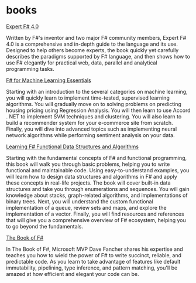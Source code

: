 # books

[Expert F# 4.0](https://www.amazon.com/Expert-F-4-0-Don-Syme-ebook/dp/B0171AK8F8/)

Written by F#'s inventor and two major F# community members, Expert F# 4.0 is a comprehensive and in-depth guide to the language and its use. Designed to help others become experts, the book quickly yet carefully describes the paradigms supported by F# language, and then shows how to use F# elegantly for practical web, data, parallel and analytical programming tasks.

[F# for Machine Learning Essentials](https://www.amazon.com/Machine-Learning-Essentials-Sudipta-Mukherjee-ebook/dp/B017M936XY/)

Starting with an introduction to the several categories on machine learning, you will quickly learn to implement time-tested, supervised learning algorithms. You will gradually move on to solving problems on predicting housing pricing using Regression Analysis. You will then learn to use Accord . NET to implement SVM techniques and clustering. You will also learn to build a recommender system for your e-commerce site from scratch. Finally, you will dive into advanced topics such as implementing neural network algorithms while performing sentiment analysis on your data.

[Learning F# Functional Data Structures and Algorithms](https://www.amazon.com/Learning-Functional-Data-Structures-Algorithms-ebook/dp/B00YSILAYU/)

Starting with the fundamental concepts of F# and functional programming, this book will walk you through basic problems, helping you to write functional and maintainable code. Using easy-to-understand examples, you will learn how to design data structures and algorithms in F# and apply these concepts in real-life projects. The book will cover built-in data structures and take you through enumerations and sequences. You will gain knowledge about stacks, graph-related algorithms, and implementations of binary trees. Next, you will understand the custom functional implementation of a queue, review sets and maps, and explore the implementation of a vector. Finally, you will find resources and references that will give you a comprehensive overview of F# ecosystem, helping you to go beyond the fundamentals.

[The Book of F#](https://www.amazon.com/Book-Breaking-Managed-Functional-Programming-ebook/dp/B00IZNQULW/)

In The Book of F#, Microsoft MVP Dave Fancher shares his expertise and teaches you how to wield the power of F# to write succinct, reliable, and predictable code. As you learn to take advantage of features like default immutability, pipelining, type inference, and pattern matching, you'll be amazed at how efficient and elegant your code can be.

